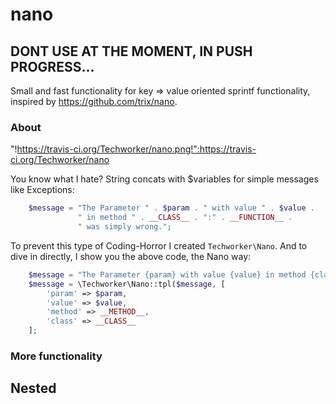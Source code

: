 nano
=====

## DONT USE AT THE MOMENT, IN PUSH PROGRESS...

Small and fast functionality for key => value oriented sprintf functionality, inspired by https://github.com/trix/nano.

### About

"!https://travis-ci.org/Techworker/nano.png!":https://travis-ci.org/Techworker/nano

You know what I hate? String concats with $variables for simple messages like Exceptions:

```php
    $message = "The Parameter " . $param . " with value " . $value . 
               " in method " . __CLASS__ . ":" . __FUNCTION__ . 
               " was simply wrong.";
```

To prevent this type of Coding-Horror I created `Techworker\Nano`. And to dive in directly, I show you the above code, the Nano way:

```php
    $message = "The Parameter {param} with value {value} in method {class}:{method} was simply wrong";
    $message = \Techworker\Nano::tpl($message, [
        'param' => $param,
        'value' => $value,
        'method' => __METHOD__,
        'class' => __CLASS__
    ];
```
### More functionality

## Nested